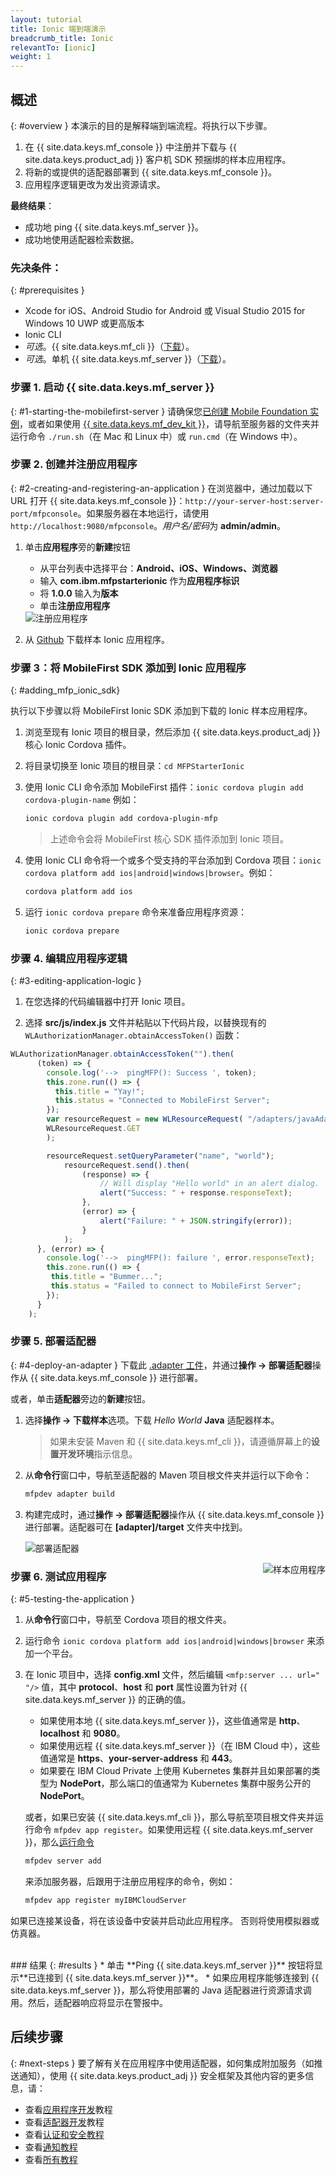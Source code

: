 ```yaml
---
layout: tutorial
title: Ionic 端到端演示
breadcrumb_title: Ionic
relevantTo: [ionic]
weight: 1
---
```

<!-- NLS_CHARSET=UTF-8 -->
## 概述
{: #overview }
本演示的目的是解释端到端流程。将执行以下步骤。

1. 在 {{ site.data.keys.mf_console }} 中注册并下载与 {{ site.data.keys.product_adj }} 客户机 SDK 预捆绑的样本应用程序。
2. 将新的或提供的适配器部署到 {{ site.data.keys.mf_console }}。  
3. 应用程序逻辑更改为发出资源请求。

**最终结果**：

* 成功地 ping {{ site.data.keys.mf_server }}。
* 成功地使用适配器检索数据。

### 先决条件：
{: #prerequisites }
* Xcode for iOS、Android Studio for Android 或 Visual Studio 2015 for Windows 10 UWP 或更高版本
* Ionic CLI
* *可选*。{{ site.data.keys.mf_cli }}（[下载]({{site.baseurl}}/downloads)）。
* *可选*。单机 {{ site.data.keys.mf_server }}（[下载]({{site.baseurl}}/downloads)）。

### 步骤 1. 启动 {{ site.data.keys.mf_server }}
{: #1-starting-the-mobilefirst-server }
请确保您[已创建 Mobile Foundation 实例](../../bluemix/using-mobile-foundation)，或者如果使用 [{{ site.data.keys.mf_dev_kit }}](../../installation-configuration/development/mobilefirst)，请导航至服务器的文件夹并运行命令 `./run.sh`（在 Mac 和 Linux 中）或 `run.cmd`（在 Windows 中）。

### 步骤 2. 创建并注册应用程序
{: #2-creating-and-registering-an-application }
在浏览器中，通过加载以下 URL 打开 {{ site.data.keys.mf_console }}：`http://your-server-host:server-port/mfpconsole`。如果服务器在本地运行，请使用 `http://localhost:9080/mfpconsole`。*用户名/密码*为 **admin/admin**。

1. 单击**应用程序**旁的**新建**按钮
    * 从平台列表中选择平台：**Android、iOS、Windows、浏览器**
    * 输入 **com.ibm.mfpstarterionic** 作为**应用程序标识**
    * 将 **1.0.0** 输入为**版本**
    * 单击**注册应用程序**

    <img class="gifplayer" alt="注册应用程序" src="register-an-application-ionic.png"/>

2. 从 [Github](https://github.ibm.com/MFPSamples/MFPStarterIonic) 下载样本 Ionic 应用程序。

### 步骤 3：将 MobileFirst SDK 添加到 Ionic 应用程序
{: #adding_mfp_ionic_sdk}

执行以下步骤以将 MobileFirst Ionic SDK 添加到下载的 Ionic 样本应用程序。

1. 浏览至现有 Ionic 项目的根目录，然后添加 {{ site.data.keys.product_adj }} 核心 Ionic Cordova 插件。

2. 将目录切换至 Ionic 项目的根目录：`cd MFPStarterIonic`

3. 使用 Ionic CLI 命令添加 MobileFirst 插件：`ionic cordova plugin add cordova-plugin-name`
例如：

   ```bash
   ionic cordova plugin add cordova-plugin-mfp
   ```

   > 上述命令会将 MobileFirst 核心 SDK 插件添加到 Ionic 项目。

4. 使用 Ionic CLI 命令将一个或多个受支持的平台添加到 Cordova 项目：`ionic cordova platform add ios|android|windows|browser`。例如：

   ```bash
   cordova platform add ios
   ```

5. 运行 `ionic cordova prepare` 命令来准备应用程序资源：

   ```bash
   ionic cordova prepare
   ```

### 步骤 4. 编辑应用程序逻辑
{: #3-editing-application-logic }
1. 在您选择的代码编辑器中打开 Ionic 项目。

2. 选择 **src/js/index.js** 文件并粘贴以下代码片段，以替换现有的 `WLAuthorizationManager.obtainAccessToken()` 函数：

```javascript
WLAuthorizationManager.obtainAccessToken("").then(
      (token) => {
        console.log('-->  pingMFP(): Success ', token);
        this.zone.run(() => {
          this.title = "Yay!";
          this.status = "Connected to MobileFirst Server";
        });
        var resourceRequest = new WLResourceRequest( "/adapters/javaAdapter/resource/greet/",
        WLResourceRequest.GET
        );

        resourceRequest.setQueryParameter("name", "world");
            resourceRequest.send().then(
                (response) => {
                    // Will display "Hello world" in an alert dialog.
                    alert("Success: " + response.responseText);
                },
                (error) => {
                    alert("Failure: " + JSON.stringify(error));
                }
            );
      }, (error) => {
        console.log('-->  pingMFP(): failure ', error.responseText);
        this.zone.run(() => {
         this.title = "Bummer...";
         this.status = "Failed to connect to MobileFirst Server";
        });
      }
    );
```

### 步骤 5. 部署适配器
{: #4-deploy-an-adapter }
下载此 [.adapter 工件](../javaAdapter.adapter)，并通过**操作 → 部署适配器**操作从 {{ site.data.keys.mf_console }} 进行部署。

或者，单击**适配器**旁边的**新建**按钮。  

1. 选择**操作 → 下载样本**选项。下载 *Hello World* **Java** 适配器样本。

    > 如果未安装 Maven 和 {{ site.data.keys.mf_cli }}，请遵循屏幕上的**设置开发环境**指示信息。

2. 从**命令行**窗口中，导航至适配器的 Maven 项目根文件夹并运行以下命令：

    ```bash
    mfpdev adapter build
    ```

3. 构建完成时，通过**操作 → 部署适配器**操作从 {{ site.data.keys.mf_console }} 进行部署。适配器可在 **[adapter]/target** 文件夹中找到。

    <img class="gifplayer" alt="部署适配器" src="create-an-adapter.png"/>   


<img src="ionicQuickStart.png" alt="样本应用程序" style="float:right"/>

### 步骤 6. 测试应用程序
{: #5-testing-the-application }
1. 从**命令行**窗口中，导航至 Cordova 项目的根文件夹。
2. 运行命令 `ionic cordova platform add ios|android|windows|browser` 来添加一个平台。
3. 在 Ionic 项目中，选择 **config.xml** 文件，然后编辑 `<mfp:server ... url=" "/>` 值，其中 **protocol**、**host** 和 **port** 属性设置为针对 {{ site.data.keys.mf_server }} 的正确的值。
    * 如果使用本地 {{ site.data.keys.mf_server }}，这些值通常是 **http**、 **localhost** 和 **9080**。
    * 如果使用远程 {{ site.data.keys.mf_server }}（在 IBM Cloud 中），这些值通常是 **https**、**your-server-address** 和 **443**。
    * 如果要在 IBM Cloud Private 上使用 Kubernetes 集群并且如果部署的类型为 **NodePort**，那么端口的值通常为 Kubernetes 集群中服务公开的 **NodePort**。

    或者，如果已安装 {{ site.data.keys.mf_cli }}，那么导航至项目根文件夹并运行命令 `mfpdev app register`。如果使用远程 {{ site.data.keys.mf_server }}，那么[运行命令](../../application-development/using-mobilefirst-cli-to-manage-mobilefirst-artifacts/#add-a-new-server-instance)
    ```bash
    mfpdev server add
    ```
     来添加服务器，后跟用于注册应用程序的命令，例如：
    ```bash
    mfpdev app register myIBMCloudServer
    ```

如果已连接某设备，将在该设备中安装并启动此应用程序。
否则将使用模拟器或仿真器。

<br clear="all"/>
### 结果
{: #results }
* 单击 **Ping {{ site.data.keys.mf_server }}** 按钮将显示**已连接到 {{ site.data.keys.mf_server }}**。
* 如果应用程序能够连接到 {{ site.data.keys.mf_server }}，那么将使用部署的 Java 适配器进行资源请求调用。然后，适配器响应将显示在警报中。

## 后续步骤
{: #next-steps }
要了解有关在应用程序中使用适配器，如何集成附加服务（如推送通知），使用 {{ site.data.keys.product_adj }} 安全框架及其他内容的更多信息，请：

- 查看[应用程序开发](../../application-development/)教程
- 查看[适配器开发](../../adapters/)教程
- 查看[认证和安全教程](../../authentication-and-security/)
- 查看[通知教程](../../notifications/)
- 查看[所有教程](../../all-tutorials)
